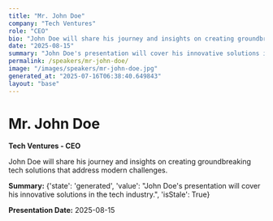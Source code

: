```yaml
---
title: "Mr. John Doe"
company: "Tech Ventures"
role: "CEO"
bio: "John Doe will share his journey and insights on creating groundbreaking tech solutions that address modern challenges."
date: "2025-08-15"
summary: "John Doe's presentation will cover his innovative solutions in the tech industry."
permalink: /speakers/mr-john-doe/
image: "/images/speakers/mr-john-doe.jpg"
generated_at: "2025-07-16T06:38:40.649843"
layout: "base"
---
```


# Mr. John Doe

**Tech Ventures - CEO**

John Doe will share his journey and insights on creating groundbreaking tech solutions that address modern challenges.

**Summary:** {'state': 'generated', 'value': "John Doe's presentation will cover his innovative solutions in the tech industry.", 'isStale': True}

**Presentation Date:** 2025-08-15

